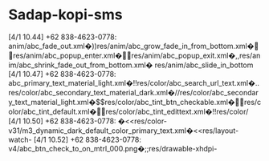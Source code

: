 # Sadap-kopi-sms
[4/1 10.44] +62 838-4623-0778: anim/abc_fade_out.xml�))res/anim/abc_grow_fade_in_from_bottom.xml�res/anim/abc_popup_enter.xml�res/anim/abc_popup_exit.xml�,,res/anim/abc_shrink_fade_out_from_bottom.xml�  res/anim/abc_slide_in_bottom
[4/1 10.47] +62 838-4623-0778: abc_primary_text_material_light.xml�!!res/color/abc_search_url_text.xml�..res/color/abc_secondary_text_material_dark.xml�//res/color/abc_secondary_text_material_light.xml�$$res/color/abc_tint_btn_checkable.xml�res/color/abc_tint_default.xml�res/color/abc_tint_edittext.xml�!!res/color/
[4/1 10.50] +62 838-4623-0778: �<<res/color-v31/m3_dynamic_dark_default_color_primary_text.xml�<<res/layout-watch-
[4/1 10.52] +62 838-4623-0778: v4/abc_btn_check_to_on_mtrl_000.png�;;res/drawable-xhdpi-
